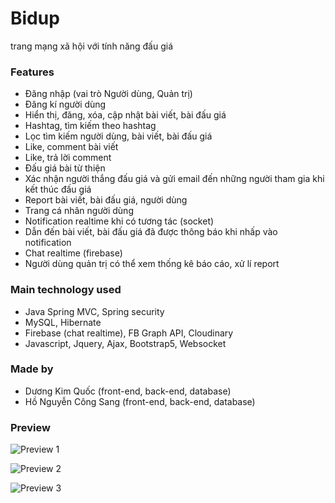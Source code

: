 # Bidup

trang mạng xã hội với tính năng đấu giá

### Features

- Đăng nhập (vai trò Người dùng, Quản trị)
- Đăng kí người dùng
- Hiển thị, đăng, xóa, cập nhật bài viết, bài đấu giá
- Hashtag, tìm kiếm theo hashtag
- Lọc tìm kiếm người dùng, bài viết, bài đấu giá
- Like, comment bài viết
- Like, trả lời comment
- Đấu giá bài từ thiện
- Xác nhận người thắng đấu giá và gửi email đến những người tham gia khi kết thúc đấu giá
- Report bài viết, bài đấu giá, người dùng
- Trang cá nhân người dùng
- Notification realtime khi có tương tác (socket)
- Dẫn đến bài viết, bài đấu giá đã được thông báo khi nhấp vào notification
- Chat realtime (firebase)
- Người dùng quản trị có thể xem thống kê báo cáo, xử lí report

### Main technology used

- Java Spring MVC, Spring security
- MySQL, Hibernate
- Firebase (chat realtime), FB Graph API, Cloudinary 
- Javascript, Jquery, Ajax, Bootstrap5, Websocket

### Made by

- Dương Kim Quốc (front-end, back-end, database)
- Hồ Nguyễn Công Sang (front-end, back-end, database)

### Preview

![Preview 1](https://res.cloudinary.com/dynupxxry/image/upload/v1660967300/SharingHopePreview/preview1_zubsst.png)

![Preview 2](https://res.cloudinary.com/dynupxxry/image/upload/v1660967302/SharingHopePreview/preview2_jn0hur.png)

![Preview 3](https://res.cloudinary.com/dynupxxry/image/upload/v1660967309/SharingHopePreview/preview4_ookazp.png)

